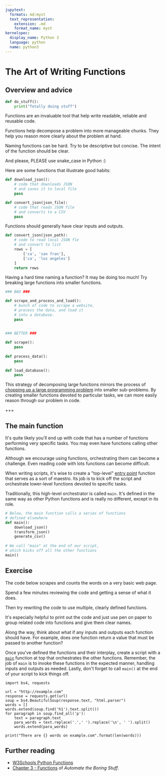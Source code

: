 ```yaml
---
jupytext:
  formats: md:myst
  text_representation:
    extension: .md
    format_name: myst
kernelspec:
  display_name: Python 3
  language: python
  name: python3
---
```


# The Art of Writing Functions

## Overview and advice 

```python
def do_stuff():
    print("Totally doing stuff")
```

Functions are an invaluable tool that help write readable, reliable and reusable code.

Functions help decompose a problem into more manageable chunks. They help you reason more clearly about the problem at hand.

Naming functions can be hard. Try to be descriptive but concise. The intent of the function should be clear.

And please, PLEASE use snake_case in Python :)

Here are some functions that illustrate good habits:

```python
def download_json():
    # code that downloads JSON
    # and saves it to local file
    pass

def convert_json(json_file):
    # code that reads JSON file
    # and converts to a CSV
    pass
```

Functions should generally have clear inputs and outputs.

```python
def convert_json(json_path):
    # code to read local JSON fle
    # and convert to list
    rows = [
        ['ca', 'san fran'],
        ['ca', 'los angeles']
    ]
    return rows
```

Having a hard time naming a function? It may be doing too much! Try breaking large functions into smaller functions. 

```python
### BAD ###

def scrape_and_process_and_load():
    # bunch of code to scrape a website,
    # process the data, and load it
    # into a database.
    pass
	
	
### BETTER ###

def scrape():
    pass
    
def process_data():
    pass
	
def load_database():
    pass
```

This strategy of decomposing large functions mirrors the process of [chopping up a large programming problem](../owl_probs_unix.md#cut-your-problems-down-to-size) into smaller sub-problems. By creating smaller functions devoted to particular tasks, we can more easily reason through our problem in code.

+++

## The main function

It's quite likely you'll end up with code that has a number of functions performing very specific tasks. You may even have functions calling other functions.

Although we encourage using functions, orchestrating them can become a challenge. Even reading code with lots functions can become difficult.

When writing scripts, it's wise to create a "top-level" [entry point](https://en.wikipedia.org/wiki/Entry_point) function that serves as a sort of maestro. Its job is to kick off the script and orchestrate lower-level functions devoted to specific tasks.

Traditionally, this high-level orchestrator is called `main`. It's defined in the same way as other Python functions and is really no different, except in its role.

```python
# Below, the main function calls a series of functions
# defined elsewhere
def main():
    download_json()
    transform_json()
    generate_csv()
    
# We call "main" at the end of our script,
# which kicks off all the other functions
main()
```

## Exercise

The code below scrapes and counts the words on a very basic web page.

Spend a few minutes reviewing the code and getting a sense of what it does. 

Then try rewriting the code to use multiple, clearly defined functions. 

It's especially helpful to print out the code and just use pen on paper to group related code into functions and give them clear names.

Along the way, think about what if any inputs and outputs each function should have. For example, does one function return a value that must be passed to another function?

Once you've defined the functions and their interplay, create a script with a [`main`](#the-main-function) function at top that orchestrates the other functions. Remember, the job of `main` is to invoke these functions in the expected manner, handling inputs and outputs as needed. Lastly, don't forget to call `main()` at the end of your script to kick things off.

```{code-cell} ipython3
import bs4, requests

url = "http://example.com"
response = requests.get(url)
soup = bs4.BeautifulSoup(response.text, "html.parser")
words = []
words.extend(soup.find('h1').text.split())
for paragraph in soup.find_all('p'):
    text = paragraph.text
    para_words = text.replace('.',' ').replace('\n', ' ').split()
    words.extend(para_words)

print("There are {} words on example.com".format(len(words)))
```

## Further reading

* [W3Schools Python Functions](https://www.w3schools.com/python/python_functions.asp)
* [Chapter 3 - Functions](https://automatetheboringstuff.com/2e/chapter3/) of *Automate the Boring Stuff*.
